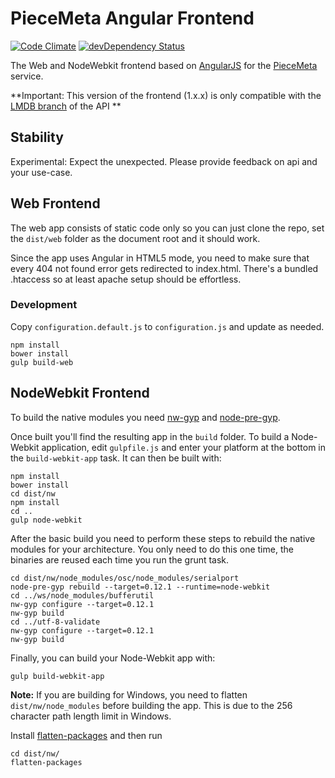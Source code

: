 # PieceMeta Angular Frontend #

[![Code Climate](https://codeclimate.com/github/PieceMeta/piecemeta-angular-frontend/badges/gpa.svg)](https://codeclimate.com/github/PieceMeta/piecemeta-angular-frontend) [![devDependency Status](https://david-dm.org/PieceMeta/piecemeta-angular-frontend/dev-status.svg)](https://david-dm.org/PieceMeta/piecemeta-angular-frontend#info=devDependencies)

The Web and NodeWebkit frontend based on [AngularJS](https://angularjs.org/) for the [PieceMeta](http://www.piecemeta.com) service.

**Important: This version of the frontend (1.x.x) is only compatible with the [LMDB branch](https://github.com/PieceMeta/piecemeta-api/tree/lmdb) of the API **

## Stability

Experimental: Expect the unexpected. Please provide feedback on api and your use-case.

## Web Frontend ##

The web app consists of static code only so you can just clone the repo, set the ``dist/web`` folder as the document root and it should work.

Since the app uses Angular in HTML5 mode, you need to make sure that every 404 not found error gets redirected to index.html. There's a bundled .htaccess so at least apache setup should be effortless.

### Development ###

Copy ``configuration.default.js`` to ``configuration.js`` and update as needed.

```shell
npm install
bower install
gulp build-web
```

## NodeWebkit Frontend ##

To build the native modules you need [nw-gyp](https://github.com/nwjs/nw-gyp) and [node-pre-gyp](https://github.com/mapbox/node-pre-gyp).

Once built you'll find the resulting app in the ``build`` folder. To build a Node-Webkit application, edit `gulpfile.js` and enter your platform at the bottom in the `build-webkit-app` task. It can then be built with:

```shell
npm install
bower install
cd dist/nw
npm install
cd ..
gulp node-webkit
```

After the basic build you need to perform these steps to rebuild the native modules for your architecture. You only need to do this one time, the binaries are reused each time you run the grunt task.

```shell
cd dist/nw/node_modules/osc/node_modules/serialport
node-pre-gyp rebuild --target=0.12.1 --runtime=node-webkit
cd ../ws/node_modules/bufferutil
nw-gyp configure --target=0.12.1
nw-gyp build
cd ../utf-8-validate
nw-gyp configure --target=0.12.1
nw-gyp build
```

Finally, you can build your Node-Webkit app with:

```
gulp build-webkit-app
```

**Note:** If you are building for Windows, you need to flatten ``dist/nw/node_modules`` before building the app. This is due to the 256 character path length limit in Windows.

Install [flatten-packages](https://github.com/arifsetiawan/flatten) and then run

```shell
cd dist/nw/
flatten-packages
```
